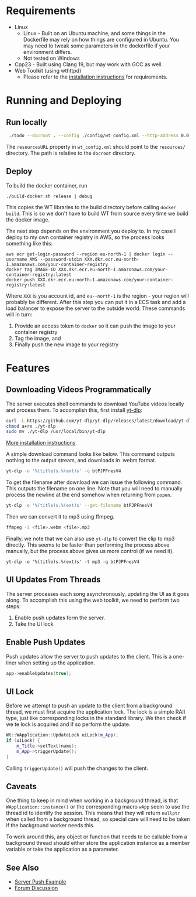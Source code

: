 # Requirements

- Linux
    - Linux - Built on an Ubuntu machine, and some things in the Dockerfile may rely on how things are configured in Ubuntu. You may need to tweak some parameters in the dockerfile if your environment differs.
    - Not tested on Windows
- Cpp23 - Built using Clang 19, but may work with GCC as well. 
- Web Toolkit (using wthttpd)
    - Please refer to the [installation instructions](https://www.webtoolkit.eu/wt/doc/reference/html/InstallationUnix.html) for requirements. 

# Running and Deploying

## Run locally

```bash
 ./todo --docroot . --config ./config/wt_config.xml --http-address 0.0.0.0 --http-port 9090
```

The `resourcesURL` property in `wt_config.xml` should point to the `resources/` directory. The path is relative to the `docroot` directory.

## Deploy

To build the docker container, run 

```shell
./build-docker.sh release | debug
```

This copies the WT libraries to the build directory before calling `docker build`. This is so we don't have to build WT from source every time we build the docker image.

The next step depends on the environment you deploy to. In my case I deploy to my own container registry in AWS, so the process looks something like this:

```shell
aws ecr get-login-password --region eu-north-1 | docker login --username AWS --password-stdin XXX.dkr.ecr.eu-north-1.amazonaws.com/your-container-registry
docker tag IMAGE-ID XXX.dkr.ecr.eu-north-1.amazonaws.com/your-container-registry:latest
docker push XXX.dkr.ecr.eu-north-1.amazonaws.com/your-container-registry:latest
```

Where `XXX` is you account id, and `eu--north-1` is the region - your region will probably be different. After this step you can put it in a ECS task and add a load balancer to expose the server to the outside world. These commands will in turn:

1. Provide an access token to `docker` so it can push the image to your container registry
2. Tag the image, and
3. Finally push the new image to your registry

# Features

## Downloading Videos Programmatically

The server executes shell commands to download YouTube videos locally and process them. To accomplish this, first install [yt-dlp](https://github.com/yt-dlp/yt-dlp):

```bash
curl -L https://github.com/yt-dlp/yt-dlp/releases/latest/download/yt-dlp -o ./yt-dlp
chmod a+rx ./yt-dlp
sudo mv ./yt-dlp /usr/local/bin/yt-dlp
```

[More installation instructions](https://github.com/yt-dlp/yt-dlp/wiki/Installation)

A simple download command looks like below. This command outputs nothing to the output stream, and downloads in .webm format.

```bash
yt-dlp -o '%(title)s.%(ext)s' -q btPJPFnesV4
```

To get the filename after download we can issue the following command. This outputs the filename on one line. Note that you will need to manually process the newline at the end somehow when returning from `popen`.

```bash
yt-dlp -o '%(title)s.%(ext)s' --get-filename btPJPFnesV4
```

Then we can convert it to mp3 using ffmpeg.

```bash
ffmpeg -i <file>.webm <file>.mp3
```

Finally, we note that we can also use `yt-dlp` to convert the clip to mp3 directly. This seems to be faster than performing the process above manually,
but the process above gives us more control (if we need it).

```shell
yt-dlp -o '%(title)s.%(ext)s' -t mp3 -q btPJPFnesV4
```

## UI Updates From Threads

The server processes each song asynchronously, updating the UI as it goes along. To accomplish this using the web toolkit, we need to perform two steps:

1. Enable push updates form the server.
2. Take the UI lock

## Enable Push Updates

Push updates allow the server to push updates to the client. This is a one-liner when setting up the application. 

```c++
app->enableUpdates(true);
```

## UI Lock

Before we attempt to push an update to the client from a background thread, we must first acquire the application lock. The lock is a simple RAII type, just like corresponding locks in the standard library. We then check if we te lock is acquired and if so perform the update.

```c++
Wt::WApplication::UpdateLock uiLock(m_App);
if (uiLock) {
    m_Title->setText(name);
    m_App->triggerUpdate();
}
```

Calling `triggerUpdate()` will push the changes to the client.

## Caveats

One thing to keep in mind when working in a background thread, is that `WApplication::instance()` or the corresponding macro `wApp` seem to use the thread id to identify the session. This means that they will return `nullptr` when called from a background thread, so special care will need to be taken if the background worker needs this.

To work around this, any object or function that needs to be callable from a background thread should either store the application instance as a member variable or take the application as a parameter.

## See Also

- [Server Push Example](https://github.com/emweb/wt/blob/master/examples/feature/serverpush/ServerPush.C)
- [Forum Discussion](https://redmine.emweb.be/boards/2/topics/12601)
